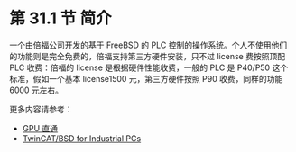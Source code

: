 # 第 31.1 节 简介

一个由倍福公司开发的基于 FreeBSD 的 PLC 控制的操作系统。个人不使用他们的功能则是完全免费的，倍福支持第三方硬件安装，只不过 license 费按照顶配 PLC 收费：倍福的 license 是根据硬件性能收费，一般的 PLC 是 P40/P50 这个标准，假如一个基本 license1500 元，第三方硬件按照 P90 收费，同样的功能 6000 元左右。

更多内容请参考：

- [GPU 直通](https://github.com/FreeBSD-Ask/freebsd-journal-cn/blob/main/2023-0304/GPU%20Passthrough.md)
- [TwinCAT/BSD for Industrial PCs](https://www.beckhoff.com/en-en/products/ipc/software-and-tools/twincat-bsd/)
